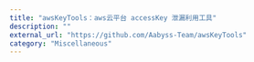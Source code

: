 ```yaml
---
title: "awsKeyTools：aws云平台 accessKey 泄漏利用工具"
description: ""
external_url: "https://github.com/Aabyss-Team/awsKeyTools"
category: "Miscellaneous"
---
```

